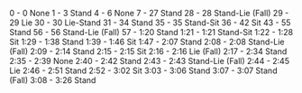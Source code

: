 0 - 0 None
1 - 3 Stand
4 - 6 None
7 - 27 Stand
28 - 28 Stand-Lie (Fall)
29 - 29 Lie
30 - 30 Lie-Stand
31 - 34 Stand
35 - 35 Stand-Sit
36 - 42 Sit
43 - 55 Stand
56 - 56 Stand-Lie (Fall)
57 - 1:20 Stand
1:21 - 1:21 Stand-Sit
1:22 - 1:28 Sit
1:29 - 1:38 Stand
1:39 - 1:46 Sit
1:47 - 2:07 Stand
2:08 - 2:08 Stand-Lie (Fall)
2:09 - 2:14 Stand
2:15 - 2:15 Sit
2:16 - 2:16 Lie (Fall)
2:17 - 2:34 Stand
2:35 - 2:39 None
2:40 - 2:42 Stand
2:43 - 2:43 Stand-Lie (Fall)
2:44 - 2:45 Lie
2:46 - 2:51 Stand
2:52 - 3:02 Sit
3:03 - 3:06 Stand
3:07 - 3:07 Stand (Fall)
3:08 - 3:26 Stand